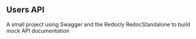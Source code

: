 ## Users API

A small project using Swagger and the Redocly RedocStandalone to build mock API documentation
